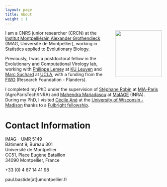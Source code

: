 ```yaml
---
layout: page
title: About
weight : 1
---
```


<img style="float: right; margin: 0px 0px 0px 30px;" width="150" src="{{site.baseurl}}/docs/202008_photo.png"/>

I am a CNRS junior researcher (CRCN) at the [Institut Montpelliérain Alexander Grothendieck](https://imag.umontpellier.fr) (IMAG, Université de Montpellier), working in Statistics applied to Evolutionary Biology.

Previously, I was a postdoctoral fellow in the Evolutionary and Computational Virology lab,
working with [Philippe Lemey](https://rega.kuleuven.be/cev/ecv) at [KU Leuven](https://www.kuleuven.be/english/) and [Marc Suchard](https://msuchard.faculty.biomath.ucla.edu/) at [UCLA](http://www.ucla.edu/), with a funding from the [FWO](https://www.fwo.be/en/fellowships-funding/postdoctoral-fellowships/junior-postdoctoral-fellowship/) (Research Foundation - Flanders).  

I completed my PhD under the supervision of [Stéphane Robin](https://www6.inrae.fr/mia-paris/Equipes/Membres/Stephane-Robin)
at [MIA-Paris](https://www6.inrae.fr/mia-paris) (AgroParisTech/INRA)
and [Mahendra Mariadasou](https://mahendra-mariadassou.github.io/) at [MaIAGE](https://maiage.inrae.fr/) (INRA).  
During my PhD, I visited [Cécile Ané](http://www.stat.wisc.edu/~ane/)
at the [University of Wisconsin - Madison](http://www.wisc.edu/)
thanks to a [Fulbright fellowship](http://fulbright-france.org).
  
  
# Contact Information

IMAG – UMR 5149  
Bâtiment 9, Bureau 301  
Université de Montpellier  
CC51, Place Eugène Bataillon  
34090 Montpellier, France  

+33 (0) 4 67 14 41 98  

paul.bastide[at]umontpellier.fr  

